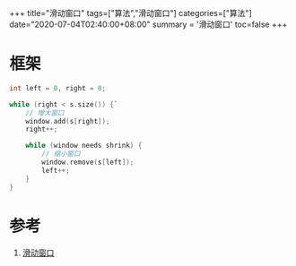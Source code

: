 +++
title="滑动窗口"
tags=["算法","滑动窗口"]
categories=["算法"]
date="2020-07-04T02:40:00+08:00"
summary = '滑动窗口'
toc=false
+++

框架
====

```c
int left = 0, right = 0;

while (right < s.size()) {`
    // 增大窗口
    window.add(s[right]);
    right++;

    while (window needs shrink) {
        // 缩小窗口
        window.remove(s[left]);
        left++;
    }
}
```

参考
====

1.	[滑动窗口](https://labuladong.gitbook.io/algo/suan-fa-si-wei-xi-lie/hua-dong-chuang-kou-ji-qiao-jin-jie)

